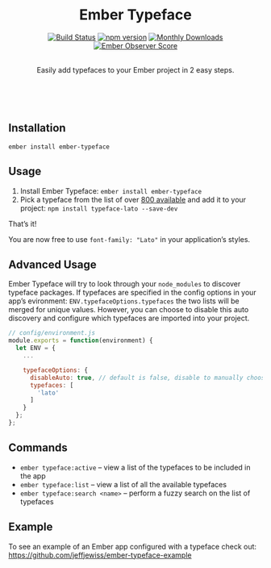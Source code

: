 <h1 align="center">Ember Typeface</h1>

<div align="center">
  <a href="https://travis-ci.org/jeffjewiss/ember-typeface"><img src="https://travis-ci.org/jeffjewiss/ember-typeface.svg?branch=master" alt="Build Status"></a>
  <a href="https://www.npmjs.com/package/ember-typeface"><img src="https://img.shields.io/npm/v/ember-typeface.svg" alt="npm version"></a>
  <a href="https://www.npmjs.com/package/ember-typeface"><img src="https://img.shields.io/npm/dm/ember-typeface.svg" alt="Monthly Downloads"></a>
  <a href="http://emberobserver.com/addons/ember-typeface"><img src="http://emberobserver.com/badges/ember-typeface.svg" alt="Ember Observer Score"></a>
</div>

<br>

<div align="center">
  <p>Easily add typefaces to your Ember project in 2 easy steps.</p>
</div>

<br>
<br>
<br>

Installation
------------

```shell
ember install ember-typeface
```

Usage
-----

1. Install Ember Typeface: `ember install ember-typeface`
2. Pick a typeface from the list of over [800 available](https://github.com/jeffjewiss/ember-typeface/blob/master/lib/typefaces.js) and add it to your project: `npm install typeface-lato --save-dev`

That’s it!

You are now free to use `font-family: "Lato"` in your application’s styles.

Advanced Usage
--------------

Ember Typeface will try to look through your `node_modules` to discover typeface packages. If typefaces are specified in the config options in your app’s evironment: `ENV.typefaceOptions.typefaces` the two lists will be merged for unique values. However, you can choose to disable this auto discovery and configure which typefaces are imported into your project.

```javascript
// config/environment.js
module.exports = function(environment) {
  let ENV = {
    ...

    typefaceOptions: {
      disableAuto: true, // default is false, disable to manually choose typefaces
      typefaces: [
        'lato'
      ]
    }
  };
};
```

Commands
--------

* `ember typeface:active` – view a list of the typefaces to be included in the app
* `ember typeface:list` – view a list of all the available typefaces
* `ember typeface:search <name>` – perform a fuzzy search on the list of typefaces

Example
-------

To see an example of an Ember app configured with a typeface check out: https://github.com/jeffjewiss/ember-typeface-example
